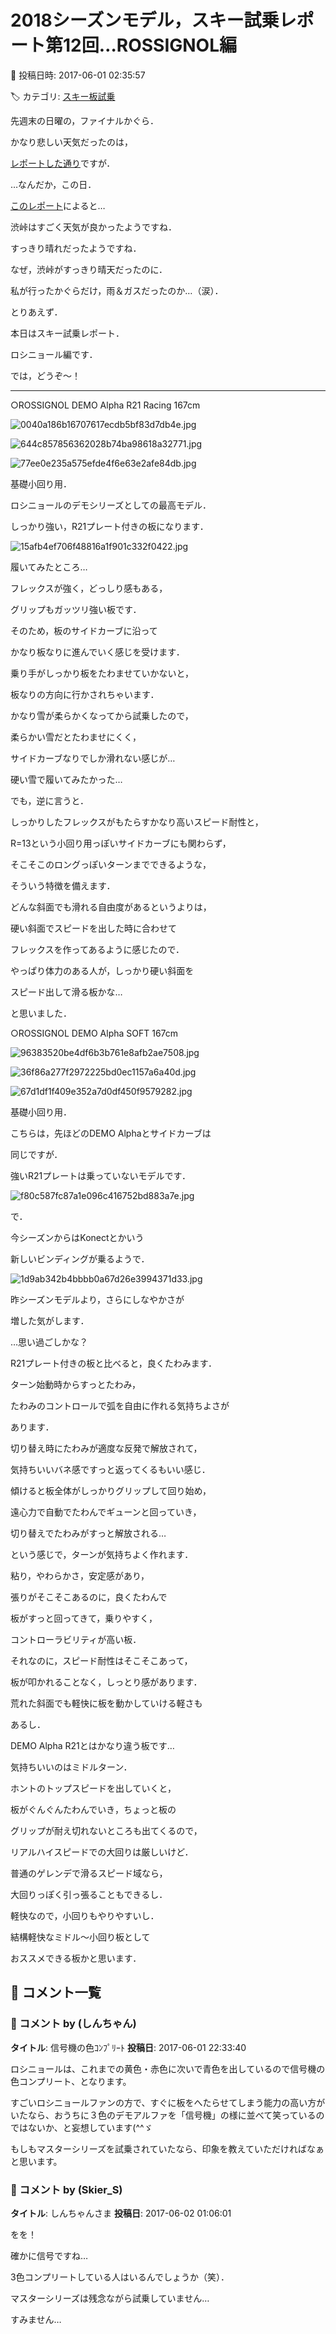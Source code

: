 # 2018シーズンモデル，スキー試乗レポート第12回…ROSSIGNOL編

📅 投稿日時: 2017-06-01 02:35:57

🏷️ カテゴリ: [スキー板試乗](c0bd8048615710cee890e403a36cc9a2b.md)

先週末の日曜の，ファイナルかぐら．


かなり悲しい天気だったのは，


[レポートした通り](eeeea2731c4fd34e3a1bc13639c19f66f.md)ですが．





…なんだか，この日．


[このレポート](https://blogs.yahoo.co.jp/mouse_tyu/64244149.html#64244149)によると…


渋峠はすごく天気が良かったようですね．


すっきり晴れだったようですね．





なぜ，渋峠がすっきり晴天だったのに．


私が行ったかぐらだけ，雨＆ガスだったのか…（涙）．





とりあえず．


本日はスキー試乗レポート．


ロシニョール編です．





では，どうぞ～！[]()


---





○ROSSIGNOL DEMO Alpha R21 Racing 167cm







![0040a186b16707617ecdb5bf83d7db4e.jpg](images/0040a186b16707617ecdb5bf83d7db4e.jpg)









![644c857856362028b74ba98618a32771.jpg](images/644c857856362028b74ba98618a32771.jpg)









![77ee0e235a575efde4f6e63e2afe84db.jpg](images/77ee0e235a575efde4f6e63e2afe84db.jpg)







基礎小回り用．





ロシニョールのデモシリーズとしての最高モデル．


しっかり強い，R21プレート付きの板になります．




![15afb4ef706f48816a1f901c332f0422.jpg](images/15afb4ef706f48816a1f901c332f0422.jpg)







履いてみたところ…


フレックスが強く，どっしり感もある，


グリップもガッツリ強い板です．


そのため，板のサイドカーブに沿って


かなり板なりに進んでいく感じを受けます．


乗り手がしっかり板をたわませていかないと，


板なりの方向に行かされちゃいます．


かなり雪が柔らかくなってから試乗したので，


柔らかい雪だとたわませにくく，


サイドカーブなりでしか滑れない感じが…


硬い雪で履いてみたかった…





でも，逆に言うと．


しっかりしたフレックスがもたらすかなり高いスピード耐性と，


R=13という小回り用っぽいサイドカーブにも関わらず，


そこそこのロングっぽいターンまでできるような，


そういう特徴を備えます．





どんな斜面でも滑れる自由度があるというよりは，


硬い斜面でスピードを出した時に合わせて


フレックスを作ってあるように感じたので．


やっぱり体力のある人が，しっかり硬い斜面を


スピード出して滑る板かな…


と思いました．[]()








○ROSSIGNOL DEMO Alpha SOFT 167cm







![96383520be4df6b3b761e8afb2ae7508.jpg](images/96383520be4df6b3b761e8afb2ae7508.jpg)









![36f86a277f2972225bd0ec1157a6a40d.jpg](images/36f86a277f2972225bd0ec1157a6a40d.jpg)









![67d1df1f409e352a7d0df450f9579282.jpg](images/67d1df1f409e352a7d0df450f9579282.jpg)







基礎小回り用．





こちらは，先ほどのDEMO Alphaとサイドカーブは


同じですが．


強いR21プレートは乗っていないモデルです．




![f80c587fc87a1e096c416752bd883a7e.jpg](images/f80c587fc87a1e096c416752bd883a7e.jpg)







で．


今シーズンからはKonectとかいう


新しいビンディングが乗るようで．




![1d9ab342b4bbbb0a67d26e3994371d33.jpg](images/1d9ab342b4bbbb0a67d26e3994371d33.jpg)




昨シーズンモデルより，さらにしなやかさが


増した気がします．


…思い過ごしかな？





R21プレート付きの板と比べると，良くたわみます．


ターン始動時からすっとたわみ，


たわみのコントロールで弧を自由に作れる気持ちよさが


あります．


切り替え時にたわみが適度な反発で解放されて，


気持ちいいバネ感ですっと返ってくるもいい感じ．





傾けると板全体がしっかりグリップして回り始め，


遠心力で自動でたわんでギューンと回っていき，


切り替えでたわみがすっと解放される…


という感じで，ターンが気持ちよく作れます．





粘り，やわらかさ，安定感があり，


張りがそこそこあるのに，良くたわんで


板がすっと回ってきて，乗りやすく，


コントローラビリティが高い板．





それなのに，スピード耐性はそこそこあって，


板が叩かれることなく，しっとり感があります．


荒れた斜面でも軽快に板を動かしていける軽さも


あるし．


DEMO Alpha R21とはかなり違う板です…





気持ちいいのはミドルターン．


ホントのトップスピードを出していくと，


板がぐんぐんたわんでいき，ちょっと板の


グリップが耐え切れないところも出てくるので，


リアルハイスピードでの大回りは厳しいけど．


普通のゲレンデで滑るスピード域なら，


大回りっぽく引っ張ることもできるし．


軽快なので，小回りもやりやすいし．





結構軽快なミドル～小回り板として


おススメできる板かと思います．

## 💬 コメント一覧

### 💬 コメント by (しんちゃん)
**タイトル**: 信号機の色ｺﾝﾌﾟﾘｰﾄ
**投稿日**: 2017-06-01 22:33:40

ロシニョールは、これまでの黄色・赤色に次いで青色を出しているので信号機の色コンプリート、となります。

すごいロシニョールファンの方で、すぐに板をへたらせてしまう能力の高い方がいたなら、おうちに３色のデモアルファを「信号機」の様に並べて笑っているのではないか、と妄想しています(^^ゞ



もしもマスターシリーズを試乗されていたなら、印象を教えていただければなぁと思います。

### 💬 コメント by (Skier_S)
**タイトル**: しんちゃんさま
**投稿日**: 2017-06-02 01:06:01

をを！

確かに信号ですね…

3色コンプリートしている人はいるんでしょうか（笑）．



マスターシリーズは残念ながら試乗していません…

すみません…

